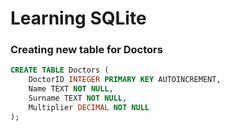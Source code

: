# Learning SQLite

### Creating new table for Doctors

```SQL
CREATE TABLE Doctors (
	DoctorID INTEGER PRIMARY KEY AUTOINCREMENT,
  	Name TEXT NOT NULL,
  	Surname TEXT NOT NULL,
  	Multiplier DECIMAL NOT NULL
);
```
